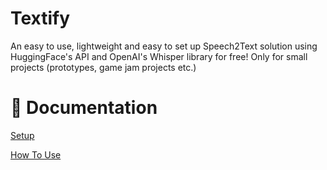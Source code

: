 # Textify
An easy to use, lightweight and easy to set up Speech2Text solution using HuggingFace's API and OpenAI's Whisper library for free! Only for small projects (prototypes, game jam projects etc.)

# 📖 Documentation
[Setup](https://github.com/LeoClose/Textify/blob/main/docs/setup.md)

[How To Use](https://github.com/LeoClose/Textify/blob/main/docs/use.md)
